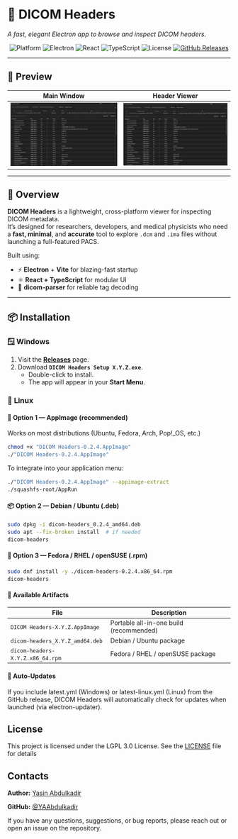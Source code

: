 # 🩻 DICOM Headers  
*A fast, elegant Electron app to browse and inspect DICOM headers.*

<div align="center">

![Platform](https://img.shields.io/badge/platform-Windows%20%7C%20Linux-blue?style=flat-square)
![Electron](https://img.shields.io/badge/Built_with-Electron_38.3.0-47848F?style=flat-square&logo=electron)
![React](https://img.shields.io/badge/Frontend-React_18-61DAFB?style=flat-square&logo=react)
![TypeScript](https://img.shields.io/badge/Language-TypeScript_5.4-3178C6?style=flat-square&logo=typescript)
![License](https://img.shields.io/badge/License-LGPL_3.0-green?style=flat-square)
[![GitHub Releases](https://img.shields.io/github/v/release/YAAbdulkadir/dicom-headers?style=flat-square&color=orange)](https://github.com/YAAbdulkadir/dicom-headers/releases)

</div>

---

## 📸 Preview

| Main Window | Header Viewer |
|:-------------:|:---------------:|
| ![Main Window](https://raw.githubusercontent.com/YAAbdulkadir/dicom-headers/refs/heads/main/assets/screenshots/headers_window.png) | ![Headers Viewer](https://raw.githubusercontent.com/YAAbdulkadir/dicom-headers/refs/heads/main/assets/screenshots/headers_window.png) |


---

## 🚀 Overview

**DICOM Headers** is a lightweight, cross-platform viewer for inspecting DICOM metadata.  
It’s designed for researchers, developers, and medical physicists who need a **fast, minimal**, and **accurate** tool to explore `.dcm` and `.ima` files without launching a full-featured PACS.

Built using:
- ⚡ **Electron** + **Vite** for blazing-fast startup
- ⚛️ **React + TypeScript** for modular UI
- 🧠 **dicom-parser** for reliable tag decoding

---

## 📦 Installation

### 🪟 **Windows**

1. Visit the [**Releases**](https://github.com/YAAbdulkadir/dicom-headers/releases) page.  
2. Download **`DICOM Headers Setup X.Y.Z.exe`**.  
   - Double-click to install.  
   - The app will appear in your **Start Menu**.  

### 🐧 **Linux**

#### 🧊 Option 1 — AppImage (recommended)
Works on most distributions (Ubuntu, Fedora, Arch, Pop!_OS, etc.)

```bash
chmod +x "DICOM Headers-0.2.4.AppImage"
./"DICOM Headers-0.2.4.AppImage"
```
To integrate into your application menu:

```bash
./"DICOM Headers-0.2.4.AppImage" --appimage-extract
./squashfs-root/AppRun
```

#### 📦 Option 2 — Debian / Ubuntu (.deb)
```bash
sudo dpkg -i dicom-headers_0.2.4_amd64.deb
sudo apt --fix-broken install  # if needed
dicom-headers
```

#### 🧱 Option 3 — Fedora / RHEL / openSUSE (.rpm)
```bash
sudo dnf install -y ./dicom-headers-0.2.4.x86_64.rpm
dicom-headers

```
#### 📄 Available Artifacts
| File                             | Description                             |
| -------------------------------- | --------------------------------------- |
| `DICOM Headers-X.Y.Z.AppImage`   | Portable all-in-one build (recommended) |
| `dicom-headers_X.Y.Z_amd64.deb`  | Debian / Ubuntu package                 |
| `dicom-headers-X.Y.Z.x86_64.rpm` | Fedora / RHEL / openSUSE package        |

#### 🔄 Auto-Updates
If you include latest.yml (Windows) or latest-linux.yml (Linux) from the GitHub release,
DICOM Headers will automatically check for updates when launched (via electron-updater).

## License
This project is licensed under the LGPL 3.0 License. See the [LICENSE](LICENSE) file for details

## Contacts
**Author:** [Yasin Abdulkadir](mailto:YasinAAbdulkadir@gmail.com)

**GitHub:** [@YAAbdulkadir](https://github.com/YAAbdulkadir)

If you have any questions, suggestions, or bug reports, please reach out or open an issue on the repository.

